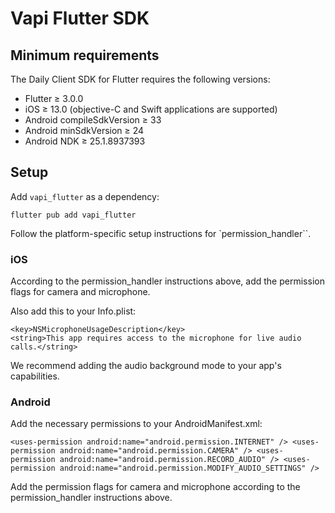 # Vapi Flutter SDK

## Minimum requirements
The Daily Client SDK for Flutter requires the following versions:

- Flutter ≥ 3.0.0
- iOS ≥ 13.0 (objective-C and Swift applications are supported)
- Android compileSdkVersion ≥ 33
- Android minSdkVersion ≥ 24
- Android NDK ≥ 25.1.8937393

## Setup
Add `vapi_flutter` as a dependency: 

```
flutter pub add vapi_flutter
```

Follow the platform-specific setup instructions for `permission_handler``.

### iOS
According to the permission_handler instructions above, add the permission flags for camera and microphone.

Also add this to your Info.plist:
```
<key>NSMicrophoneUsageDescription</key>
<string>This app requires access to the microphone for live audio calls.</string>
```

We recommend adding the audio background mode to your app's capabilities.

### Android
Add the necessary permissions to your AndroidManifest.xml:

```<uses-permission android:name="android.permission.INTERNET" /> <uses-permission android:name="android.permission.CAMERA" /> <uses-permission android:name="android.permission.RECORD_AUDIO" /> <uses-permission android:name="android.permission.MODIFY_AUDIO_SETTINGS" />```

Add the permission flags for camera and microphone according to the permission_handler instructions above.







